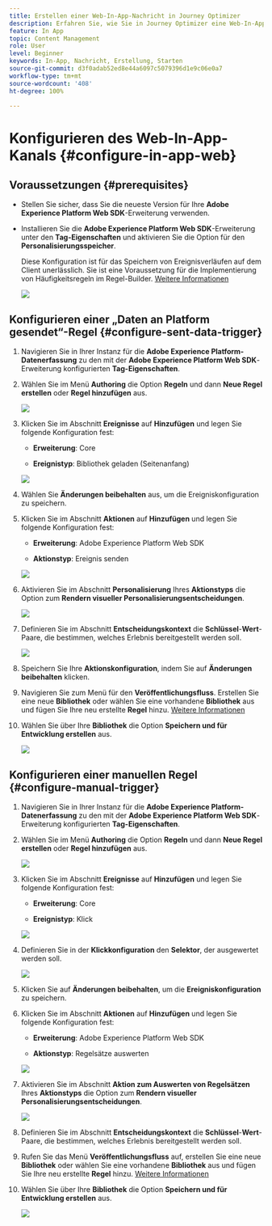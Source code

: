 ```yaml
---
title: Erstellen einer Web-In-App-Nachricht in Journey Optimizer
description: Erfahren Sie, wie Sie in Journey Optimizer eine Web-In-App-Nachricht erstellen.
feature: In App
topic: Content Management
role: User
level: Beginner
keywords: In-App, Nachricht, Erstellung, Starten
source-git-commit: d3f0adab52ed8e44a6097c5079396d1e9c06e0a7
workflow-type: tm+mt
source-wordcount: '408'
ht-degree: 100%

---
```



# Konfigurieren des Web-In-App-Kanals {#configure-in-app-web}

## Voraussetzungen {#prerequisites}

* Stellen Sie sicher, dass Sie die neueste Version für Ihre **Adobe Experience Platform Web SDK**-Erweiterung verwenden.

* Installieren Sie die **Adobe Experience Platform Web SDK**-Erweiterung unter den **Tag-Eigenschaften** und aktivieren Sie die Option für den **Personalisierungsspeicher**.

  Diese Konfiguration ist für das Speichern von Ereignisverläufen auf dem Client unerlässlich. Sie ist eine Voraussetzung für die Implementierung von Häufigkeitsregeln im Regel-Builder. [Weitere Informationen](https://experienceleague.adobe.com/docs/experience-platform/tags/extensions/client/web-sdk/web-sdk-extension-configuration.html?lang=de)

  ![](assets/configure_web_inapp_1.png)

## Konfigurieren einer „Daten an Platform gesendet“-Regel {#configure-sent-data-trigger}

1. Navigieren Sie in Ihrer Instanz für die **Adobe Experience Platform-Datenerfassung** zu den mit der **Adobe Experience Platform Web SDK**-Erweiterung konfigurierten **Tag-Eigenschaften**.

1. Wählen Sie im Menü **Authoring** die Option **Regeln** und dann **Neue Regel erstellen** oder **Regel hinzufügen** aus.

   ![](assets/configure_web_inapp_2.png)

1. Klicken Sie im Abschnitt **Ereignisse** auf **Hinzufügen** und legen Sie folgende Konfiguration fest:

   * **Erweiterung**: Core

   * **Ereignistyp**: Bibliothek geladen (Seitenanfang)

   ![](assets/configure_web_inapp_3.png)

1. Wählen Sie **Änderungen beibehalten** aus, um die Ereigniskonfiguration zu speichern.

1. Klicken Sie im Abschnitt **Aktionen** auf **Hinzufügen** und legen Sie folgende Konfiguration fest:

   * **Erweiterung**: Adobe Experience Platform Web SDK

   * **Aktionstyp**: Ereignis senden

   ![](assets/configure_web_inapp_4.png)

1. Aktivieren Sie im Abschnitt **Personalisierung** Ihres **Aktionstyps** die Option zum **Rendern visueller Personalisierungsentscheidungen**.

   ![](assets/configure_web_inapp_5.png)

1. Definieren Sie im Abschnitt **Entscheidungskontext** die **Schlüssel**-**Wert**-Paare, die bestimmen, welches Erlebnis bereitgestellt werden soll.

   ![](assets/configure_web_inapp_6.png)

1. Speichern Sie Ihre **Aktionskonfiguration**, indem Sie auf **Änderungen beibehalten** klicken.

1. Navigieren Sie zum Menü für den **Veröffentlichungsfluss**. Erstellen Sie eine neue **Bibliothek** oder wählen Sie eine vorhandene **Bibliothek** aus und fügen Sie Ihre neu erstellte **Regel** hinzu. [Weitere Informationen](https://experienceleague.adobe.com/docs/experience-platform/tags/publish/libraries.html?lang=de#create-a-library)

1. Wählen Sie über Ihre **Bibliothek** die Option **Speichern und für Entwicklung erstellen** aus.

   ![](assets/configure_web_inapp_7.png)

## Konfigurieren einer manuellen Regel {#configure-manual-trigger}

1. Navigieren Sie in Ihrer Instanz für die **Adobe Experience Platform-Datenerfassung** zu den mit der **Adobe Experience Platform Web SDK**-Erweiterung konfigurierten **Tag-Eigenschaften**.

1. Wählen Sie im Menü **Authoring** die Option **Regeln** und dann **Neue Regel erstellen** oder **Regel hinzufügen** aus.

   ![](assets/configure_web_inapp_8.png)

1. Klicken Sie im Abschnitt **Ereignisse** auf **Hinzufügen** und legen Sie folgende Konfiguration fest:

   * **Erweiterung**: Core

   * **Ereignistyp**: Klick

   ![](assets/configure_web_inapp_9.png)

1. Definieren Sie in der **Klickkonfiguration** den **Selektor**, der ausgewertet werden soll.

   ![](assets/configure_web_inapp_10.png)

1. Klicken Sie auf **Änderungen beibehalten**, um die **Ereigniskonfiguration** zu speichern.

1. Klicken Sie im Abschnitt **Aktionen** auf **Hinzufügen** und legen Sie folgende Konfiguration fest:

   * **Erweiterung**: Adobe Experience Platform Web SDK

   * **Aktionstyp**: Regelsätze auswerten

   ![](assets/configure_web_inapp_11.png)

1. Aktivieren Sie im Abschnitt **Aktion zum Auswerten von Regelsätzen** Ihres **Aktionstyps** die Option zum **Rendern visueller Personalisierungsentscheidungen**.

   ![](assets/configure_web_inapp_13.png)

1. Definieren Sie im Abschnitt **Entscheidungskontext** die **Schlüssel**-**Wert**-Paare, die bestimmen, welches Erlebnis bereitgestellt werden soll.

1. Rufen Sie das Menü **Veröffentlichungsfluss** auf, erstellen Sie eine neue **Bibliothek** oder wählen Sie eine vorhandene **Bibliothek** aus und fügen Sie Ihre neu erstellte **Regel** hinzu. [Weitere Informationen](https://experienceleague.adobe.com/docs/experience-platform/tags/publish/libraries.html?lang=de#create-a-library)

1. Wählen Sie über Ihre **Bibliothek** die Option **Speichern und für Entwicklung erstellen** aus.

   ![](assets/configure_web_inapp_14.png)

